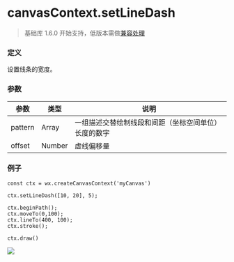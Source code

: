 <!-- https://mp.weixin.qq.com/debug/wxadoc/dev/api/canvas/set-line-dash.html -->

canvasContext.setLineDash
=========================

> 基础库 1.6.0 开始支持，低版本需做[兼容处理](https://mp.weixin.qq.com/debug/wxadoc/dev/framework/compatibility.html)

### 定义

设置线条的宽度。

### 参数

  参数      |  类型     |  说明                         
------------|-----------|-------------------------------
  pattern   |  Array    |一组描述交替绘制线段和间距（坐标空间单位）长度的数字
  offset    |  Number   |  虚线偏移量                   

### 例子

    const ctx = wx.createCanvasContext('myCanvas')
    
    ctx.setLineDash([10, 20], 5);
    
    ctx.beginPath();
    ctx.moveTo(0,100);
    ctx.lineTo(400, 100);
    ctx.stroke();
    
    ctx.draw()
    

![](https://mp.weixin.qq.com/debug/wxadoc/dev/image/canvas/set-line-dash.png?t=201828)
